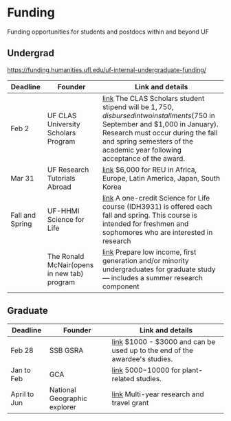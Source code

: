 # Funding
Funding opportunities for students and postdocs within and beyond UF

## Undergrad

https://funding.humanities.ufl.edu/uf-internal-undergraduate-funding/

| Deadline  | Founder | Link and details |
| ------------- | ------------- | ------------- |
| Feb 2  | UF CLAS University Scholars Program  | [link](https://clas.ufl.edu/undergraduate/clas-university-scholars/) The CLAS Scholars student stipend will be $1,750, disbursed in two installments ($750 in September and $1,000 in January). Research must occur during the fall and spring semesters of the academic year following acceptance of the award. |
| Mar 31  | UF Research Tutorials Abroad  | [link](https://nam10.safelinks.protection.outlook.com/?url=https%3A%2F%2Fufl.us13.list-manage.com%2Ftrack%2Fclick%3Fu%3D9a6a802dfde66f70f41b5f8b0%26id%3Dfebf21672a%26e%3Daf2b84c259&data=05%7C02%7Ccail%40ufl.edu%7Ca8b39e7e7b174e0336e708dd55afaab3%7C0d4da0f84a314d76ace60a62331e1b84%7C0%7C0%7C638760935176888529%7CUnknown%7CTWFpbGZsb3d8eyJFbXB0eU1hcGkiOnRydWUsIlYiOiIwLjAuMDAwMCIsIlAiOiJXaW4zMiIsIkFOIjoiTWFpbCIsIldUIjoyfQ%3D%3D%7C0%7C%7C%7C&sdata=IJjpX6DyUSziDlYuEQPGbaZNWkoiYg3dbd4aoFirnts%3D&reserved=0) $6,000 for REU in Africa, Europe, Latin America, Japan, South Korea|
|Fall and Spring|UF-HHMI Science for Life|[link](https://scienceforlifeprogram.wordpress.com/about/) A one-credit Science for Life course (IDH3931) is offered each fall and spring. This course is intended for freshmen and sophomores who are interested in research|
||The Ronald McNair(opens in new tab) program|[link](https://mcnairscholars.com/) Prepare low income, first generation and/or minority undergraduates for graduate study — includes a summer research component|

## Graduate
| Deadline  | Founder | Link and details |
| ------------- | ------------- | ------------- |
| Feb 28  | SSB GSRA  | [link](https://www.systbio.org/graduate-student-research-awards.html#:~:text=The%20Society%20of%20Systematic%20Biologists,field%20collection%20sites%20or%20museums) $1000 - $3000 and can be used up to the end of the awardee's studies. |
| Jan to Feb  | GCA  | [link](https://www.gcamerica.org/scholarships/apply) $5000-$10000 for plant-related studies. |
| April to Jun  | National Geographic explorer  | [link](https://www.nationalgeographic.org/society/grants-and-investments/) Multi-year research and travel grant|
